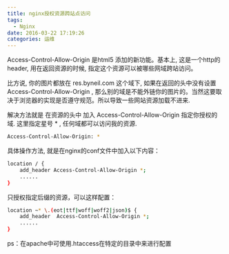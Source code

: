 ```yaml
---
title: nginx授权资源跨站点访问
tags:
  - Nginx
date: 2016-03-22 17:19:26
categories: 运维
---
```


Access-Control-Allow-Origin 是html5 添加的新功能。基本上, 这是一个http的header, 用在返回资源的时候, 指定这个资源可以被哪些网域跨站访问。

比方说, 你的图片都放在 res.byneil.com 这个域下, 如果在返回的头中没有设置Access-Control-Allow-Origin , 那么别的域是不能外链你的图片的。当然这要取决于浏览器的实现是否遵守规范。所以导致一些网站资源加载不进来.

解决方法就是 在资源的头中 加入 Access-Control-Allow-Origin 指定你授权的域. 这里指定星号 * , 任何域都可以访问我的资源.
```bash
Access-Control-Allow-Origin: *
```

<!-- more -->

具体操作方法, 就是在nginx的conf文件中加入以下内容：
```bash
location / {
    add_header Access-Control-Allow-Origin *;
    ......
}
```

只授权指定后缀的资源，可以这样配置：
```bash
location ~* \.(eot|ttf|woff|woff2|json)$ {
    add_header  Access-Control-Allow-Origin *;
    ......
}

```

ps：在apache中可使用.htaccess在特定的目录中来进行配置

